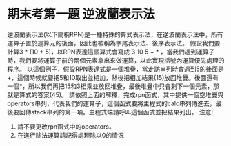 # 期末考第一題 逆波蘭表示法
逆波蘭表示法(以下簡稱RPN)是一種特殊的算式表示法，在逆波蘭表示法中，所有運算子置於運算元的後面，因此也被稱為字尾表示法、後序表示法。
假設我們要計算3 * (10 + 5)，以RPN表達這個算式會寫成 3 10 5 + * ，當我們遇到運算子時，我們要將運算子前的兩個元素拿出來做運算，以此實現括號內運算優先處理的程序。
以這個例子，假設RPN表達式是一個堆疊，當走訪串列時會遇到5的後面是+，這個時候就要把5和10取出並相加，然後把相加結果(15)放回堆疊。後面還有一個*，所以我們再把15和3相乘並放回堆疊，最後堆疊中只會剩下一個元素，那就是算式的答案(45)。
請依照上面的解釋，完成rpn函式，其中提供一個空堆疊與operators串列，代表我們的運算子，這個函式要將主程式的calc串列傳進去，最後要回傳stack串列的第一項。主程式端請呼叫這個函式並把結果列出。
注意!
1. 請不要更改rpn函式中的operators。
2. 在進行除法運算請記得處理除以0的情況
